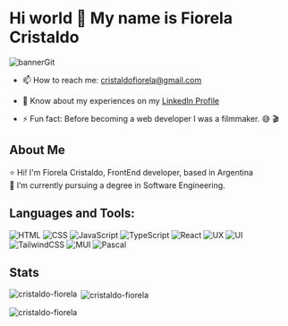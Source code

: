 # Hi world 👋 My name is Fiorela Cristaldo
![bannerGit](https://i.imgur.com/C4Gok6E.png)


- 📫 How to reach me: cristaldofiorela@gmail.com

- 📄 Know about my experiences on my [LinkedIn Profile](https://www.linkedin.com/in/fiorela-cristaldo/ "LinkedIn Profile")

- ⚡ Fun fact: Before becoming a web developer I was a filmmaker. 😅 🎬


## About Me

⭐ Hi! I'm Fiorela Cristaldo, FrontEnd developer, based in Argentina  
🌱 I’m currently pursuing a degree in Software Engineering. 



## Languages and Tools:

![HTML](https://img.shields.io/badge/HTML5-E34F26?style=for-the-badge&logo=html5&logoColor=white)
![CSS](https://img.shields.io/badge/CSS3-1572B6?style=for-the-badge&logo=css3&logoColor=white)
![JavaScript](https://img.shields.io/badge/JavaScript-F7DF1E?style=for-the-badge&logo=javascript&logoColor=black)
![TypeScript](https://img.shields.io/badge/TypeScript-3178C6?style=for-the-badge&logo=typescript&logoColor=white)
![React](https://img.shields.io/badge/React-61DAFB?style=for-the-badge&logo=react&logoColor=black)
![UX](https://img.shields.io/badge/UX-5C2D91?style=for-the-badge&logo=adobe-xd&logoColor=white)
![UI](https://img.shields.io/badge/UI-007FFF?style=for-the-badge&logo=figma&logoColor=white)
![TailwindCSS](https://img.shields.io/badge/TailwindCSS-06B6D4?style=for-the-badge&logo=tailwind-css&logoColor=white)
![MUI](https://img.shields.io/badge/MUI-007FFF?style=for-the-badge&logo=mui&logoColor=white)
![Pascal](https://img.shields.io/badge/Pascal-E3F171?style=for-the-badge&logo=pascal&logoColor=black)



## Stats

<p><img align="left" src="https://github-readme-stats.vercel.app/api/top-langs?username=Cristaldo-Fiorela&theme=aura&show_icons=true&locale=en&layout=compact&langs_count=8" alt="cristaldo-fiorela" /></p>

<p>&nbsp;<img align="center" src="https://github-readme-stats.vercel.app/api?username=Cristaldo-Fiorela&theme=aura&show_icons=true&locale=en" alt="cristaldo-fiorela" /></p>

<p><img align="center" src="https://github-readme-streak-stats.herokuapp.com/?user=Cristaldo-Fiorela&theme=aura" alt="cristaldo-fiorela" /></p>

 
<!--
**Cristaldo-Fiorela/Cristaldo-Fiorela** is a ✨ _special_ ✨ repository because its `README.md` (this file) appears on your GitHub profile.

Here are some ideas to get you started:

- 🔭 I’m currently working on ...
- 🌱 I’m currently learning ...
- 👯 I’m looking to collaborate on ...
- 🤔 I’m looking for help with ...
- 💬 Ask me about ...
- 📫 How to reach me: ...
- 😄 Pronouns: ...
- ⚡ Fun fact: ...
-->
